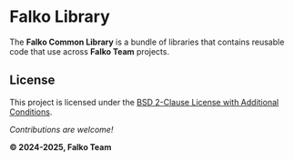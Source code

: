 # Falko Library

The **Falko Common Library** is a bundle of libraries
that contains reusable code that use across **Falko Team** projects.

## License

This project is licensed under the
[BSD 2-Clause License with Additional Conditions](License.md).

_Contributions are welcome!_

**© 2024-2025, Falko Team**
